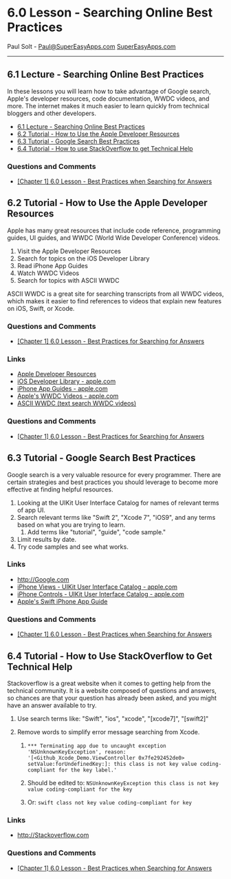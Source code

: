 
# 6.0 Lesson - Searching Online Best Practices #

Paul Solt - [Paul@SuperEasyApps.com](mailto:Paul@SuperEasyApps.com)
[SuperEasyApps.com](http://SuperEasyApps.com)

-----

## 6.1 Lecture - Searching Online Best Practices ##

In these lessons you will learn how to take advantage of Google search, Apple's developer resources, code documentation, WWDC videos, and more. The internet makes it much easier to learn quickly from technical bloggers and other developers.

* [6.1 Lecture - Searching Online Best Practices](http://courses.supereasyapps.com/courses/chapter-1-make-your-first-iphone-app/lectures/837322)
* [6.2 Tutorial - How to Use the Apple Developer Resources](http://courses.supereasyapps.com/courses/chapter-1-make-your-first-iphone-app/lectures/837324)
* [6.3 Tutorial - Google Search Best Practices](http://courses.supereasyapps.com/courses/chapter-1-make-your-first-iphone-app/lectures/837325)
* [6.4 Tutorial - How to use StackOverflow to get Technical Help](http://courses.supereasyapps.com/courses/chapter-1-make-your-first-iphone-app/lectures/837323)

### Questions and Comments ###

* [\[Chapter 1\] 6.0 Lesson - Best Practices when Searching for Answers](http://community.supereasyapps.com/t/chapter-1-6-0-lesson-searching-online-best-practices/788)

## 6.2 Tutorial - How to Use the Apple Developer Resources ##

Apple has many great resources that include code reference, programming guides, UI guides, and WWDC (World Wide Developer Conference) videos.

1. Visit the Apple Developer Resources
2. Search for topics on the iOS Developer Library
3. Read iPhone App Guides
4. Watch WWDC Videos
5. Search for topics with ASCII WWDC

ASCII WWDC is a great site for searching transcripts from all WWDC videos, which makes it easier to find references to videos that explain new features on iOS, Swift, or Xcode.

### Questions and Comments ###

* [\[Chapter 1\] 6.0 Lesson - Best Practices for Searching for Answers](http://community.supereasyapps.com/t/chapter-1-6-0-lesson-searching-online-best-practices/788)

### Links ###

* [Apple Developer Resources](https://developer.apple.com/resources/)
* [iOS Developer Library - apple.com](https://developer.apple.com/library/ios/navigation/)
* [iPhone App Guides - apple.com](https://developer.apple.com/library/ios/navigation/#section=Resource%20Types&topic=Guides)
* [Apple's WWDC Videos - apple.com](https://developer.apple.com/videos/)
* [ASCII WWDC (text search WWDC videos)](http://asciiwwdc.com)

### Questions and Comments ###

* [\[Chapter 1\] 6.0 Lesson - Best Practices for Searching for Answers](http://community.supereasyapps.com/t/chapter-1-6-0-lesson-searching-online-best-practices/788)

## 6.3 Tutorial - Google Search Best Practices ##

Google search is a very valuable resource for every programmer. There are certain strategies and best practices you should leverage to become more effective at finding helpful resources.

1. Looking at the UIKit User Interface Catalog for names of relevant terms of app UI.
2. Search relevant terms like "Swift 2", "Xcode 7", "iOS9", and any terms based on what you are trying to learn.
	1. Add terms like "tutorial", "guide", "code sample."
3. Limit results by date.
4. Try code samples and see what works.


### Links ###

* <http://Google.com>
* [iPhone Views - UIKit User Interface Catalog - apple.com](https://developer.apple.com/library/ios/documentation/UserExperience/Conceptual/UIKitUICatalog/index.html#//apple_ref/doc/uid/TP40012857-UIView-SW1)
* [iPhone Controls - UIKit User Interface Catalog - apple.com](https://developer.apple.com/library/ios/documentation/UserExperience/Conceptual/UIKitUICatalog/UIControl.html)
* [Apple's Swift iPhone App Guide](https://developer.apple.com/library/ios/referencelibrary/GettingStarted/DevelopiOSAppsSwift/index.html#//apple_ref/doc/uid/TP40015214-CH2-SW1)

### Questions and Comments ###

* [\[Chapter 1\] 6.0 Lesson - Best Practices when Searching for Answers](http://community.supereasyapps.com/t/chapter-1-6-0-lesson-searching-online-best-practices/788)

## 6.4 Tutorial - How to Use StackOverflow to Get Technical Help ##

Stackoverflow is a great website when it comes to getting help from the technical community. It is a website composed of questions and answers, so chances are that your question has already been asked, and you might have an answer available to try.

1. Use search terms like: "Swift", "ios", "xcode", "\[xcode7\]", "\[swift2\]"
2. Remove words to simplify error message searching from Xcode.

	1. `*** Terminating app due to uncaught exception 'NSUnknownKeyException', reason: '[<Github_Xcode_Demo.ViewController 0x7fe292452de0> setValue:forUndefinedKey:]: this class is not key value coding-compliant for the key label.'​`
	
	2. Should be edited to: `NSUnknownKeyException this class is not key value coding-compliant for the key`
	3. Or:  `swift class not key value coding-compliant for key`

### Links ###

* <http://Stackoverflow.com>

### Questions and Comments ###

* [\[Chapter 1\] 6.0 Lesson - Best Practices when Searching for Answers](http://community.supereasyapps.com/t/chapter-1-6-0-lesson-searching-online-best-practices/788)